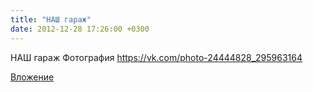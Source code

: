 ```yaml
---
title: "НАШ гараж"
date: 2012-12-28 17:26:00 +0300
---
```


НАШ гараж
Фотография
https://vk.com/photo-24444828_295963164

[Вложение](https://vk.com/photo-24444828_295963164)
